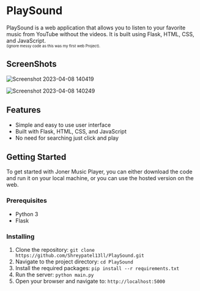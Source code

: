 # PlaySound

PlaySound is a web application that allows you to listen to your favorite music from YouTube without the videos. It is built using Flask, HTML, CSS, and JavaScript.<br />
<sub><sup>(ignore messy code as this was my first web Project).</sup></sub>

## ScreenShots
![Screenshot 2023-04-08 140419](https://user-images.githubusercontent.com/68627196/230712183-50cf8093-62da-4cac-b011-43e7fe7e35a2.png)


![Screenshot 2023-04-08 140249](https://user-images.githubusercontent.com/68627196/230712186-2c6105bf-7678-472b-96dc-5de1c096b8c4.png)


## Features
  
- Simple and easy to use user interface
- Built with Flask, HTML, CSS, and JavaScript
- No need for searching just click and play

## Getting Started

To get started with Joner Music Player, you can either download the code and run it on your local machine, or you can use the hosted version on the web.

### Prerequisites

- Python 3
- Flask

### Installing

1. Clone the repository: `git clone https://github.com/Shreypatel13ll/PlaySound.git`
2. Navigate to the project directory: `cd PlaySound`
3. Install the required packages: `pip install --r requirements.txt`
4. Run the server: `python main.py`
5. Open your browser and navigate to: `http://localhost:5000`
